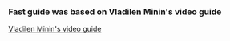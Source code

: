 ### Fast guide was based on Vladilen Minin's video guide
[Vladilen Minin's video guide](https://www.youtube.com/watch?v=eSaF8NXeNsA&t=4807s)
